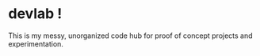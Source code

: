 # devlab !
This is my messy, unorganized code hub for proof of concept projects and experimentation.
